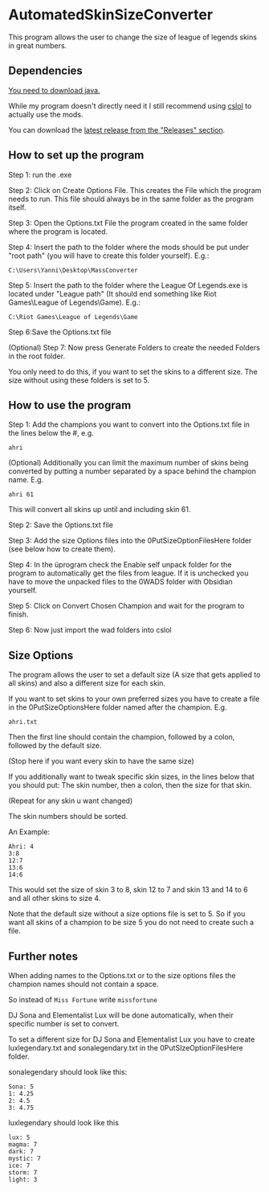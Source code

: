 # AutomatedSkinSizeConverter

This program allows the user to change the size of league of legends skins in great numbers.

## Dependencies

[You need to download java.](https://www.oracle.com/java/technologies/downloads)

While my program doesn't directly need it I still recommend using [cslol](https://github.com/LeagueToolkit/cslol-manager) to 
actually use the mods.

You can download the [latest release from the "Releases" section](https://github.com/PiCake24/AutomatedSkinSizeConverter/releases/tag/v1.2.0).

## How to set up the program

Step 1: run the .exe

Step 2: Click on Create Options File. This creates the File which the program needs to run. This file should always be in the same folder as the program itself.

Step 3: Open the Options.txt File the program created in the same folder where the program is located.

Step 4: Insert the path to the folder where the mods should be put under "root path" (you will have to create this folder yourself). E.g.:

`C:\Users\Yanni\Desktop\MassConverter`

Step 5: Insert the path to the folder where the League Of Legends.exe is located under "League path" (It should end something like Riot Games\League of Legends\Game). E.g.:

`C:\Riot Games\League of Legends\Game`

Step 6:Save the Options.txt file

(Optional) Step 7: Now press Generate Folders to create the needed Folders in the root folder.

You only need to do this, if you want to set the skins to a different size. The size without using these folders is set to 5.

## How to use the program

Step 1: Add the champions you want to convert into the Options.txt file in the lines below the #, e.g.

`ahri`

(Optional) Additionally you can limit the maximum number of skins being converted by putting a number separated by a space behind the champion name. E.g.

`ahri 61`

This will convert all skins up until and including skin 61.

Step 2: Save the Options.txt file

Step 3: Add the size Options files into the 0PutSizeOptionFilesHere folder (see below how to create them).

Step 4: In the üprogram check the Enable self unpack folder for the program to automatically get the files from league. If it is unchecked you have to move the unpacked files to the 0WADS folder with Obsidian yourself.

Step 5: Click on Convert Chosen Champion and wait for the program to finish.

Step 6: Now just import the wad folders into cslol

## Size Options

The program allows the user to set a default size (A size that gets applied to all skins) and also a different size for each skin.

If you want to set skins to your own preferred sizes you have to create a file in the 0PutSizeOptionsHere folder named after the champion. E.g.

`ahri.txt`

Then the first line should contain the champion, followed by a colon, followed by the default size.

(Stop here if you want every skin to have the same size)

If you additionally want to tweak specific skin sizes, in the lines below that you should put: The skin number, then a colon, then the size for that skin.

(Repeat for any skin u want changed)

The skin numbers should be sorted.

An Example:

```
Ahri: 4
3:8
12:7
13:6
14:6
```

This would set the size of skin 3 to 8, skin 12 to 7 and skin 13 and 14 to 6 and all other skins to size 4.

Note that the default size without a size options file is set to 5. So if you want all skins of a champion to be size 5 you do not need to create such a file.

## Further notes

When adding names to the Options.txt or to the size options files the champion names should not contain a space.

So instead of `Miss Fortune` write `missfortune`

DJ Sona and Elementalist Lux will be done automatically, when their specific number is set to convert.

To set a different size for DJ Sona and Elementalist Lux you have to create luxlegendary.txt and sonalegendary.txt in the 0PutSIzeOptionFilesHere folder.

sonalegendary should look like this:
```
Sona: 5
1: 4.25
2: 4.5
3: 4.75
```

luxlegendary should look like this
```
lux: 5
magma: 7
dark: 7
mystic: 7
ice: 7
storm: 7
light: 3
```
